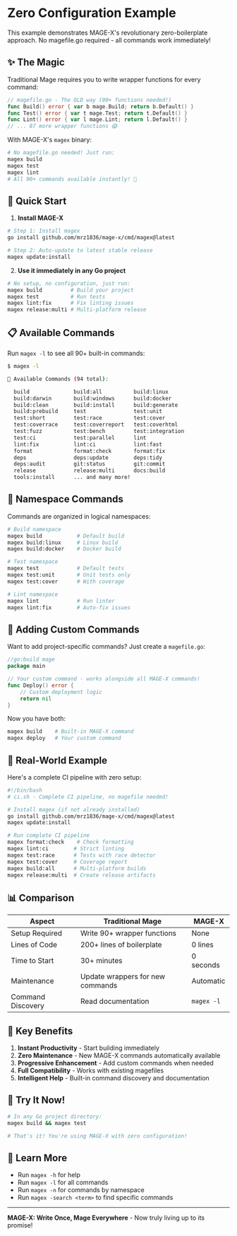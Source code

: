 # Zero Configuration Example

This example demonstrates MAGE-X's revolutionary zero-boilerplate approach.
No magefile.go required - all commands work immediately!

## ✨ The Magic

Traditional Mage requires you to write wrapper functions for every command:
```go
// magefile.go - The OLD way (90+ functions needed!)
func Build() error { var b mage.Build; return b.Default() }
func Test() error { var t mage.Test; return t.Default() }
func Lint() error { var l mage.Lint; return l.Default() }
// ... 87 more wrapper functions 😱
```

With MAGE-X's `magex` binary:
```bash
# No magefile.go needed! Just run:
magex build
magex test
magex lint
# All 90+ commands available instantly! 🎉
```

## 🚀 Quick Start

1. **Install MAGE-X**
```bash
# Step 1: Install magex
go install github.com/mrz1836/mage-x/cmd/magex@latest

# Step 2: Auto-update to latest stable release
magex update:install
```

2. **Use it immediately in any Go project**
```bash
# No setup, no configuration, just run:
magex build         # Build your project
magex test          # Run tests
magex lint:fix      # Fix linting issues
magex release:multi # Multi-platform release
```

## 📋 Available Commands

Run `magex -l` to see all 90+ built-in commands:

```bash
$ magex -l

🎯 Available Commands (94 total):

  build              build:all          build:linux
  build:darwin       build:windows      build:docker
  build:clean        build:install      build:generate
  build:prebuild     test               test:unit
  test:short         test:race          test:cover
  test:coverrace     test:coverreport   test:coverhtml
  test:fuzz          test:bench         test:integration
  test:ci            test:parallel      lint
  lint:fix           lint:ci            lint:fast
  format             format:check       format:fix
  deps               deps:update        deps:tidy
  deps:audit         git:status         git:commit
  release            release:multi      docs:build
  tools:install      ... and many more!
```

## 🎨 Namespace Commands

Commands are organized in logical namespaces:

```bash
# Build namespace
magex build           # Default build
magex build:linux     # Linux build
magex build:docker    # Docker build

# Test namespace
magex test            # Default tests
magex test:unit       # Unit tests only
magex test:cover      # With coverage

# Lint namespace
magex lint            # Run linter
magex lint:fix        # Auto-fix issues
```

## 🔧 Adding Custom Commands

Want to add project-specific commands? Just create a `magefile.go`:

```go
//go:build mage
package main

// Your custom command - works alongside all MAGE-X commands!
func Deploy() error {
    // Custom deployment logic
    return nil
}
```

Now you have both:
```bash
magex build    # Built-in MAGE-X command
magex deploy   # Your custom command
```

## 🎯 Real-World Example

Here's a complete CI pipeline with zero setup:

```bash
#!/bin/bash
# ci.sh - Complete CI pipeline, no magefile needed!

# Install magex (if not already installed)
go install github.com/mrz1836/mage-x/cmd/magex@latest
magex update:install

# Run complete CI pipeline
magex format:check    # Check formatting
magex lint:ci        # Strict linting
magex test:race      # Tests with race detector
magex test:cover     # Coverage report
magex build:all      # Multi-platform builds
magex release:multi  # Create release artifacts
```

## 📊 Comparison

| Aspect | Traditional Mage | MAGE-X |
|--------|-----------------|---------|
| Setup Required | Write 90+ wrapper functions | None |
| Lines of Code | 200+ lines of boilerplate | 0 lines |
| Time to Start | 30+ minutes | 0 seconds |
| Maintenance | Update wrappers for new commands | Automatic |
| Command Discovery | Read documentation | `magex -l` |

## 🌟 Key Benefits

1. **Instant Productivity** - Start building immediately
2. **Zero Maintenance** - New MAGE-X commands automatically available
3. **Progressive Enhancement** - Add custom commands when needed
4. **Full Compatibility** - Works with existing magefiles
5. **Intelligent Help** - Built-in command discovery and documentation

## 🎉 Try It Now!

```bash
# In any Go project directory:
magex build && magex test

# That's it! You're using MAGE-X with zero configuration!
```

## 📖 Learn More

- Run `magex -h` for help
- Run `magex -l` for all commands
- Run `magex -n` for commands by namespace
- Run `magex -search <term>` to find specific commands

---

**MAGE-X: Write Once, Mage Everywhere** - Now truly living up to its promise!
